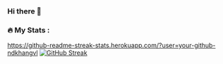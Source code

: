### Hi there 👋

<!--
**ndkhangvl/ndkhangvl** is a ✨ _special_ ✨ repository because its `README.md` (this file) appears on your GitHub profile.

Here are some ideas to get you started:
---

- 🔭 I’m currently studying at Can Tho University
- 🤔 I’m come from Vinh Long
- 😄 I'm Have fun sociable
-->

### :fire: My Stats :
https://github-readme-streak-stats.herokuapp.com/?user=your-github-ndkhangvl
[![GitHub Streak](http://github-readme-streak-stats.herokuapp.com?user=ndkhangvl&theme=dark&background=000000)](https://git.io/streak-stats)
